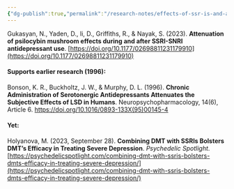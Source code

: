 ```yaml
---
{"dg-publish":true,"permalink":"/research-notes/effects-of-ssr-is-and-antidepressants-on-psychedelic-experience/","tags":["researchnotes"]}
---
```


Gukasyan, N., Yaden, D., Ii, D., Griffiths, R., & Nayak, S. (2023). **Attenuation of psilocybin mushroom effects during and after SSRI-SNRI antidepressant use**. [https://doi.org/10.1177/02698811231179910](https://doi.org/10.1177/02698811231179910)

#### Supports earlier research (1996):
Bonson, K. R., Buckholtz, J. W., & Murphy, D. L. (1996). **Chronic Administration of Serotonergic Antidepressants Attenuates the Subjective Effects of LSD in Humans**. Neuropsychopharmacology, 14(6), Article 6. https://doi.org/10.1016/0893-133X(95)00145-4

#### Yet:
Holyanova, M. (2023, September 28). **Combining DMT with SSRIs Bolsters DMT’s Efficacy in Treating Severe Depression**. _Psychedelic Spotlight_. [https://psychedelicspotlight.com/combining-dmt-with-ssris-bolsters-dmts-efficacy-in-treating-severe-depression/](https://psychedelicspotlight.com/combining-dmt-with-ssris-bolsters-dmts-efficacy-in-treating-severe-depression/)